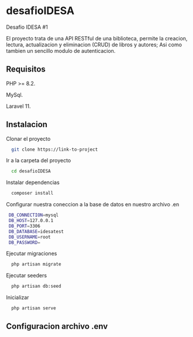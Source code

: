 # desafioIDESA
Desafio IDESA #1

El proyecto trata de una API RESTful de una biblioteca, permite la creacion, lectura, actualizacion y eliminacion (CRUD) de libros y autores; Asi como tambien un sencillo modulo de autenticacion.

## Requisitos
PHP >= 8.2.

MySql.

Laravel 11.

## Instalacion

Clonar el proyecto

```bash
  git clone https://link-to-project
```

Ir a la carpeta del proyecto

```bash
  cd desafioIDESA
```

Instalar dependencias

```bash
  composer install
```
Configurar nuestra coneccion a la base de datos en nuestro archivo .en

```bash
 DB_CONNECTION=mysql
 DB_HOST=127.0.0.1
 DB_PORT=3306
 DB_DATABASE=idesatest
 DB_USERNAME=root
 DB_PASSWORD=
```
Ejecutar migraciones

```bash
  php artisan migrate
```

Ejecutar seeders

```bash
  php artisan db:seed
```
Inicializar

```bash
  php artisan serve
```

## Configuracion archivo .env

